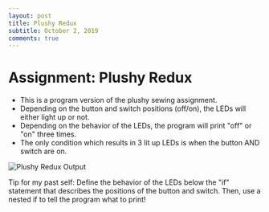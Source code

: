 ```yaml
---
layout: post
title: Plushy Redux
subtitle: October 2, 2019
comments: true
---
```


# Assignment: Plushy Redux

* This is a program version of the plushy sewing assignment.
* Depending on the button and switch positions (off/on), the LEDs will either light up or not.
* Depending on the behavior of the LEDs, the program will print "off" or "on" three times.
* The only condition which results in 3 lit up LEDs is when the button AND switch are on.


![Plushy Redux Output](https://ephsarah.github.io/img/plushyoutput.png)

Tip for my past self: Define the behavior of the LEDs below the "if" statement that describes the positions of the button and switch. Then, use a nested if to tell the program what to print!
